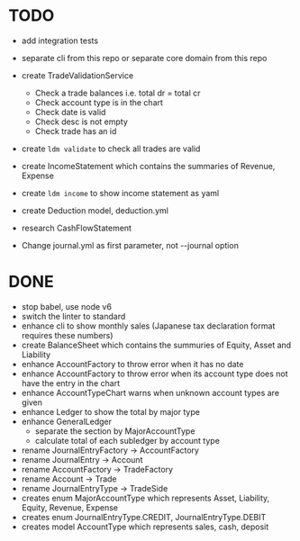 # TODO

- add integration tests
- separate cli from this repo or separate core domain from this repo
- create TradeValidationService
  - Check a trade balances i.e. total dr = total cr
  - Check account type is in the chart
  - Check date is valid
  - Check desc is not empty
  - Check trade has an id

- create `ldm validate` to check all trades are valid
- create IncomeStatement which contains the summaries of Revenue, Expense
- create `ldm income` to show income statement as yaml
- create Deduction model, deduction.yml
- research CashFlowStatement
- Change journal.yml as first parameter, not --journal option

# DONE
- stop babel, use node v6
- switch the linter to standard
- enhance cli to show monthly sales (Japanese tax declaration format requires these numbers)
- create BalanceSheet which contains the summuries of Equity, Asset and Liability
- enhance AccountFactory to throw error when it has no date
- enhance AccountFactory to throw error when its account type does not have the entry in the chart
- enhance AccountTypeChart warns when unknown account types are given
- enhance Ledger to show the total by major type
- enhance GeneralLedger
  - separate the section by MajorAccountType
  - calculate total of each subledger by account type
- rename JournalEntryFactory -> AccountFactory
- rename JournalEntry -> Account
- rename AccountFactory -> TradeFactory
- rename Account -> Trade
- rename JournalEntryType -> TradeSide
- creates enum MajorAccountType which represents Asset, Liability, Equity, Revenue, Expense
- creates enum JournalEntryType.CREDIT, JournalEntryType.DEBIT
- creates model AccountType which represents sales, cash, deposit
